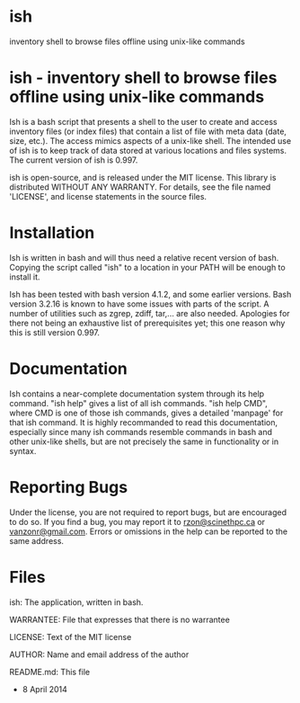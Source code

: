 ish
===

inventory shell to browse files offline using unix-like commands

ish - inventory shell to browse files offline using unix-like commands
=======================================================================

Ish is a bash script that presents a shell to the user to create and
access inventory files (or index files) that contain a list of file
with meta data (date, size, etc.).  The access mimics aspects of a
unix-like shell.  The intended use of ish is to keep track of data
stored at various locations and files systems.  The current version
of ish is 0.997.

ish is open-source, and is released under the MIT license. This
library is distributed WITHOUT ANY WARRANTY. For details, see the file
named 'LICENSE', and license statements in the source files.

Installation
============

Ish is written in bash and will thus need a relative recent version of
bash.  Copying the script called "ish" to a location in your PATH will
be enough to install it.

Ish has been tested with bash version 4.1.2, and some earlier
versions.  Bash version 3.2.16 is known to have some issues with parts
of the script.  A number of utilities such as zgrep, zdiff, tar,... 
are also needed.  Apologies for there not being an exhaustive list
of prerequisites yet; this one reason why this is still version 0.997.

Documentation
=============

Ish contains a near-complete documentation system through its help
command. "ish help" gives a list of all ish commands. "ish help CMD",
where CMD is one of those ish commands, gives a detailed 'manpage' for
that ish command.  It is highly recommanded to read this
documentation, especially since many ish commands resemble commands in
bash and other unix-like shells, but are not precisely the same
in functionality or in syntax.

Reporting Bugs
==============

Under the license, you are not required to report bugs, but are
encouraged to do so.  If you find a bug, you may report it to
rzon@scinethpc.ca or vanzonr@gmail.com. Errors or omissions in the
help can be reported to the same address.

Files
=====

ish:                The application, written in bash.

WARRANTEE:          File that expresses that there is no warrantee

LICENSE:            Text of the MIT license

AUTHOR:             Name and email address of the author

README.md:          This file

- 8 April 2014 
